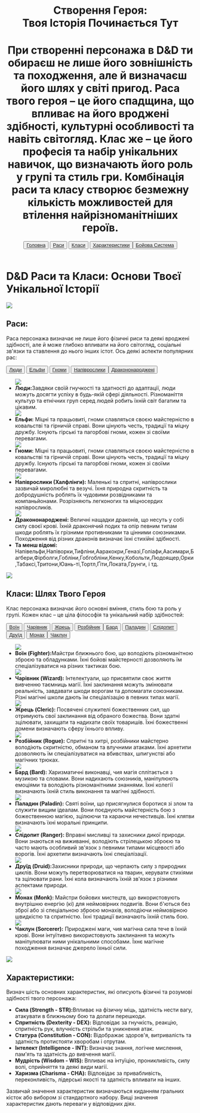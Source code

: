 <html>
  <head>
    <title>DnD Створення Героя</title>
    <link rel="stylesheet"href="style.css"/>
   </head>
   <body>
    <header>
    <h1>Створення Героя:<br> Твоя Історія Починається Тут</h11>
    <h1 class="opus">При створенні персонажа в D&D ти обираєш не лише його зовнішність та походження, але й визначаєш його шлях у світі пригод. Раса твого героя – це його спадщина, що впливає на його вроджені здібності, культурні особливості та навіть світогляд. Клас же – це його професія та набір унікальних навичок, що визначають його роль у групі та стиль гри. Комбінація раси та класу створює безмежну кількість можливостей для втілення найрізноманітніших героїв.</h1>
    <nav>
      <button><a href="#DescriptionDND">Головна</a></button>
      <button><a href="#Races">Раси</a></button>
      <button><a href="#Classes">Класи</a></button>
      <button><a href="#Har">Характеристики</a>
      <button><a href="#CombatSystem">Бойова Система</a></button>
  </nav>
    </header>
    <main>
    <h1>D&D Раси та Класи:
Основи Твоєї Унікальної Історії</h1>
      <div class="ClassesandRaces">
      <img id="Races" src="https://cdn.pixabay.com/photo/2024/09/25/09/56/wizard-9073407_1280.jpg">
      <h2 id="Races">Раси:</h2>
      <p>Раса персонажа визначає не лише його фізичні риси та деякі вроджені здібності, але й може глибоко впливати на його світогляд, соціальні зв'язки та ставлення до нього інших істот. Ось деякі аспекти популярних рас:</p>
      <nav>
        <button><a href="#pepl">Люди</a></button>
        <button><a href="#elf">Ельфи</a></button>
        <button><a href="#gnom">Гноми</a></button>
        <button><a href="#half">Напіврослики</a>
        <button><a href="#dracon">Дракононароджені</a></button>
    </nav>
      <ul>
          <img id="pepl" src="https://cdn.pixabay.com/photo/2024/07/29/08/41/dnd-8929161_1280.png">
          <li><b>Люди:</b>Завдяки своїй гнучкості та здатності до адаптації, люди можуть досягти успіху в будь-якій сфері діяльності. Різноманіття культур та етнічних груп серед людей робить їхній світ багатим та цікавим.</li>
          <img id="elf" src="https://cdn.pixabay.com/photo/2025/04/08/15/42/ai-generated-9521775_1280.jpg">
          <li><b>Ельфи:</b> Міцні та працьовиті, гноми славляться своєю майстерністю в ковальстві та гірничій справі. Вони цінують честь, традиції та міцну дружбу. Існують гірські та пагорбові гноми, кожен зі своїми перевагами.</li>
          <img id="gnom" src="https://cdn.pixabay.com/photo/2024/06/07/06/54/ai-generated-8814090_1280.png">
          <li><b>Гноми:</b> Міцні та працьовиті, гноми славляться своєю майстерністю в ковальстві та гірничій справі. Вони цінують честь, традиції та міцну дружбу. Існують гірські та пагорбові гноми, кожен зі своїми перевагами.</li>
          <img id="half" src="https://cdn.pixabay.com/photo/2023/05/25/20/10/ai-generated-8018243_1280.png">
          <li><b>Напіврослики (Халфлінги):</b> Маленькі та спритні, напіврослики зазвичай миролюбні та везучі. Їхня природна скритність та добродушність роблять їх чудовими розвідниками та компаньйонами. Розрізняють легконогих та міцносердих напівросликів.</li>
          <img id="dracon" src="https://cdn.pixabay.com/photo/2024/03/25/15/30/dragon-8654991_1280.jpg">
          <li><b>Дракононароджені:</b> Величні нащадки драконів, що несуть у собі силу своєї крові. Їхній драконячий подих та опір певним типам шкоди роблять їх грізними противниками та цінними союзниками. Походження від різних драконів визначає їхні стихійні здібності.</li>
          <li><b>Та менш відомі:
</b>Напівельфи,Напіворки,Тифліни,Ааракокри,Геназі,Голіафи,Аасимари,Багбери,Фірболги,Гобліни,Гобгобліни,Кенку,Кобольти,Людоящер,Орки,Табаксі,Тритони,Юань-ті,Тортл,Ґіти,Локата,Грунги, і тд.
</li>
      </ul>
      </div>
      <div class="ClassesandRaces">
      <img id="Classes" src="https://cdn.pixabay.com/photo/2025/02/05/22/04/ai-generated-9385801_1280.png">
      <h2 id="Classes">Класи: Шлях Твого Героя</h2>
      <p>Клас персонажа визначає його основні вміння, стиль бою та роль у групі. Кожен клас – це ціла філософія та унікальний набір здібностей:</p>
      <nav>
      <button><a href="#Fighter">Воїн</a></button>
      <button><a href="#Wizard">Чарівник</a></button>
      <button><a href="#Cleric">Жрець</a></button>
      <button><a href="#Rogue">Розбійник</a>
      <button><a href="#Bard">Бард</a></button>
      <button><a href="#Paladin">Паладин</a></button>
      <button><a href="#Ranger">Слідопит</a></button>
      <button><a href="#Druid">Друїд</a></button>
      <button><a href="#Monk">Монах</a>
      <button><a href="#Sorcerer">Чаклун</a></button>
  </nav>
      <ul>
          <img id="Fighter" src="https://cdn.pixabay.com/photo/2023/03/01/17/05/giant-7823560_1280.jpg">
          <li><b>Воїн (Fighter):</b>Майстри ближнього бою, що володіють різноманітною зброєю та обладунками. Їхні бойові майстерності дозволяють їм спеціалізуватися на різних тактиках бою.</li>
          <img id="Wizard" src="https://cdn.pixabay.com/photo/2024/11/05/23/38/anime-9177072_1280.jpg">
          <li><b>Чарівник (Wizard):</b> Інтелектуали, що присвятили своє життя вивченню таємниць магії. Їхні заклинання можуть змінювати реальність, завдавати шкоди ворогам та допомагати союзникам. Різні магічні школи дають їм спеціалізацію в певних типах магії.</li>
          <img id="Cleric" src="https://cdn.pixabay.com/photo/2024/07/17/23/54/zenobia-8902784_1280.jpg">
          <li><b>Жрець (Cleric): </b> Посвячені служителі божественних сил, що отримують свої заклинання від обраного божества. Вони здатні зцілювати, захищати та надихати своїх товаришів. Їхні божественні домени визначають сферу їхнього впливу.</li>
          <img id="Rogue" src="https://cdn.pixabay.com/photo/2024/09/02/07/43/battle-9015912_1280.jpg">
          <li><b>Розбійник (Rogue):</b> Спритні та хитрі, розбійники майстерно володіють скритністю, обманом та влучними атаками. Їхні архетипи дозволяють їм спеціалізуватися на вбивствах, шпигунстві або магічних трюках.</li>
          <img id="Bard" src="https://cdn.pixabay.com/photo/2024/10/24/18/48/man-9146509_1280.png">
          <li><b>Бард (Bard):</b> Харизматичні виконавці, чия магія сплітається з музикою та словами. Вони надихають союзників, маніпулюють емоціями та володіють різноманітними знаннями. Їхні колегії визначають їхній стиль виконання та магічні здібності.</li>
          <img id="Paladin" src="https://cdn.pixabay.com/photo/2024/05/04/00/55/golem-8738112_1280.jpg">
          <li><b>Паладин (Paladin):</b> Святі воїни, що присягнулися боротися зі злом та служити вищим ідеалам. Вони поєднують майстерність бою з божественною магією, зцілюючи та караючи нечестивців. Їхні клятви визначають їхні моральні принципи.</li>
          <img id="Ranger" src="https://cdn.pixabay.com/photo/2024/07/19/14/58/ai-generated-8906490_1280.jpg">
          <li><b>Слідопит (Ranger): </b> Вправні мисливці та захисники дикої природи. Вони знаються на виживанні, володіють стрілецькою зброєю та часто мають особливий зв'язок з певними типами місцевості або ворогів. Їхні архетипи визначають їхні спеціалізації.</li>
          <img id="Druid" src="https://cdn.pixabay.com/photo/2024/07/24/19/37/ai-generated-8919366_1280.jpg">
          <li><b>Друїд (Druid):</b>Захисники природи, що черпають силу з природних циклів. Вони можуть перетворюватися на тварин, керувати стихіями та зцілювати рани. Їхні кола визначають їхній зв'язок з різними аспектами природи.</li>
          <img id="Monk" src="https://cdn.pixabay.com/photo/2023/06/28/19/11/monk-8095040_1280.jpg">
          <li><b>Монах (Monk): </b> Майстри бойових мистецтв, що використовують внутрішню енергію (кі) для неймовірних подвигів. Вони б'ються без зброї або зі спеціальною зброєю монахів, володіючи неймовірною швидкістю та спритністю. Їхні традиції визначають їхній стиль бою.</li>
          <img id="Sorcerer" src="https://cdn.pixabay.com/photo/2023/01/23/22/03/wizard-7739818_1280.jpg">
          <li><b>Чаклун (Sorcerer):</b> Природжені маги, чия магічна сила тече в їхній крові. Вони інтуїтивно використовують заклинання та можуть маніпулювати ними унікальними способами. Їхнє магічне походження визначає джерело їхньої сили.</li>
      </ul>
      </div>
      <div class="ClassesandRaces">
      <img id="Har" src="https://cdn.pixabay.com/photo/2021/12/29/22/00/dnd-6902871_1280.jpg">
      <h2 id="Har">Характеристики:</h2>
      <p>Визнач шість основних характеристик, які описують фізичні та розумові здібності твого персонажа:</p>
      <ul>
          <li><b>Сила (Strength - STR):</b>Впливає на фізичну міць, здатність нести вагу, атакувати в ближньому бою та долати перешкоди.</li>
          <li><b>Спритність (Dexterity - DEX):</b> Відповідає за гнучкість, реакцію, спритність рук, влучність стрільби та уникнення атак.</li>
          <li><b>Статура (Constitution - CON):</b> Відображає здоров'я, витривалість та здатність протистояти хворобам і отрутам.</li>
          <li><b>Інтелект (Intelligence - INT): </b>Визначає знання, логічне мислення, пам'ять та здатність до вивчення магії.
        </li>
          <li><b>Мудрість (Wisdom - WIS): </b> Впливає на інтуїцію, проникливість, силу волі, сприйняття та деякі види магії.</li>
          <li><b>Харизма (Charisma - CHA):</b> Відповідає за привабливість, переконливість, лідерські якості та здатність впливати на інших.</li>
      </ul>
      <p>Зазвичай значення характеристик визначаються киданням гральних кісток або вибором зі стандартного набору. Вищі значення характеристик дають переваги у відповідних діях.</p>
      </div>
    </main>
    <footer></footer>
  </body>
</html>
